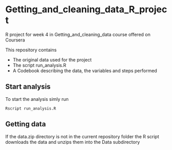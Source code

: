 # Getting_and_cleaning_data_R_project
R project for week 4 in Getting_and_cleaning_data course offered on Coursera


This repository contains
- The original data used for the project
- The script run_analysis.R
- A Codebook describing the data, the variables and steps performed

## Start analysis
To start the analysis simly run 
```
Rscript run_analysis.R
```

## Getting data
If the data.zip directory is not in the current repository folder the R script downloads the data and unzips them into the Data subdirectory
